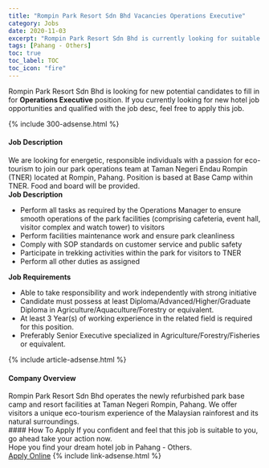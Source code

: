 ```yaml
---
title: "Rompin Park Resort Sdn Bhd Vacancies Operations Executive" 
category: Jobs 
date: 2020-11-03 
excerpt: "Rompin Park Resort Sdn Bhd is currently looking for suitable person to fill in the Operations Executive which positioned at Pahang - Others" 
tags: [Pahang - Others] 
toc: true 
toc_label: TOC 
toc_icon: "fire" 
--- 
```


<p>Rompin Park Resort Sdn Bhd is looking for new potential candidates to fill in for <b>Operations Executive</b> position. If you currently looking for new hotel job opportunities and qualified with the job desc, feel free to apply this job.
</p>{% include 300-adsense.html %} 
<div><div><h4>Job Description</h4></div><div><div><span><div><div>We are looking for energetic, responsible individuals with a passion for eco-tourism to join our park operations team at Taman Negeri Endau Rompin (TNER) located at Rompin, Pahang. Position is based at Base Camp within TNER. Food and board will be provided.</div><div><strong>Job Description&#8203;</strong></div><ul><li>Perform all tasks as required by the Operations Manager to ensure smooth operations of the park facilities (comprising cafeteria, event hall, visitor complex and watch tower) to visitors</li><li>Perform facilities maintenance work and ensure park cleanliness</li><li>Comply with SOP standards on customer service and public safety&#160;</li><li>Participate in trekking activities within the park for visitors to TNER</li><li>Perform all other duties as assigned</li></ul><div><strong>Job Requirements</strong></div><ul><li>Able to take responsibility and work independently with strong initiative</li><li>Candidate must possess at least Diploma/Advanced/Higher/Graduate Diploma in Agriculture/Aquaculture/Forestry or equivalent.</li><li>At least 3 Year(s) of working experience in the related field is required for this position.</li><li>Preferably Senior Executive specialized in Agriculture/Forestry/Fisheries or equivalent.</li></ul></div></span></div></div></div> 
{% include article-adsense.html %} 
<div><div><h4>Company Overview</h4></div><div><div><span><div><div>
<div>
<div>
<div>
<div>
<div>
<div>
<div>Rompin Park Resort Sdn Bhd operates the newly refurbished park base camp and resort facilities at Taman Negeri Rompin, Pahang. We offer visitors a unique eco-tourism experience of the Malaysian rainforest and its natural surroundings.</div>
</div>
</div>
</div>
</div>
</div>
</div>
</div></div></span></div></div></div> 
#### How To Apply 
If you confident and feel that this job is suitable to you, go ahead take your action now. <br/> 
Hope you find your dream hotel job in Pahang - Others. <br/> 
<a href="https://www.jobstreet.com.my/en/job/operations-executive-4417126?jobId=jobstreet-my-job-4417126&sectionRank=1&token=0~27f5c2c5-2793-4cc9-a60d-3a216a01f2d1&fr=SRP%20View%20In%20New%20Ta" class="btn btn--info" target="_blank" rel="nofollow noopenner">Apply Online</a> 
{% include link-adsense.html %} 
